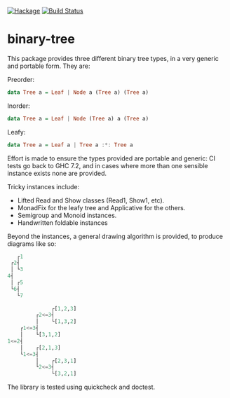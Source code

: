 [![Hackage](https://img.shields.io/hackage/v/binary-tree.svg)](http://hackage.haskell.org/package/binary-tree) [![Build Status](https://travis-ci.org/oisdk/binary-tree.svg?branch=master)](https://travis-ci.org/oisdk/binary-tree)

# binary-tree

This package provides three different binary tree types, in a very generic and portable form. They are:

Preorder:

```haskell
data Tree a = Leaf | Node a (Tree a) (Tree a)
```

Inorder:

```haskell
data Tree a = Leaf | Node (Tree a) a (Tree a)
```

Leafy:

```haskell
data Tree a = Leaf a | Tree a :*: Tree a
```

Effort is made to ensure the types provided are portable and generic: CI tests go back to GHC 7.2, and in cases where more than one sensible instance exists none are provided.

Tricky instances include:

* Lifted Read and Show classes (Read1, Show1, etc).
* MonadFix for the leafy tree and Applicative for the others.
* Semigroup and Monoid instances.
* Handwritten foldable instances

Beyond the instances, a general drawing algorithm is provided, to produce diagrams like so:

```haskell
   ┌1
 ┌2┤
 │ └3
4┤
 │ ┌5
 └6┤
   └7
   
              ┌[1,2,3]
         ┌2<=3┤
         │    └[1,3,2]
    ┌1<=3┤
    │    └[3,1,2]
1<=2┤
    │    ┌[2,1,3]
    └1<=3┤
         │    ┌[2,3,1]
         └2<=3┤
              └[3,2,1]
```

The library is tested using quickcheck and doctest.
